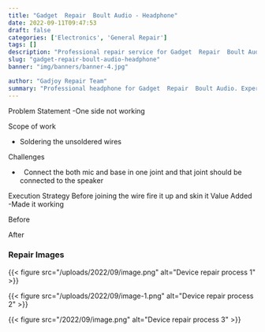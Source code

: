 ```yaml
---
title: "Gadget  Repair  Boult Audio - Headphone"
date: 2022-09-11T09:47:53
draft: false
categories: ['Electronics', 'General Repair']
tags: []
description: "Professional repair service for Gadget  Repair  Boult Audio. Expert diagnosis and quality repairs in Bangalore."
slug: "gadget-repair-boult-audio-headphone"
banner: "img/banners/banner-4.jpg"

author: "Gadjoy Repair Team"
summary: "Professional headphone for Gadget  Repair  Boult Audio. Expert technicians, quality parts, warranty included."
---
```


Problem Statement -One side not working

Scope of work

- Soldering the unsoldered wires

Challenges

- &nbsp; Connect the both mic and base in one joint and that joint should be connected to the speaker

Execution Strategy Before joining the wire fire it up and skin it Value Added -Made it working

Before

After

### Repair Images

{{< figure src="/uploads/2022/09/image.png" alt="Device repair process 1" >}}

{{< figure src="/uploads/2022/09/image-1.png" alt="Device repair process 2" >}}

{{< figure src="/2022/09/image.png" alt="Device repair process 3" >}}

